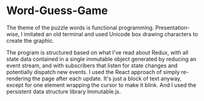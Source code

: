 # Word-Guess-Game

The theme of the puzzle words is functional programming. Presentation-wise, I imitated an old terminal and used Unicode box drawing characters to create the graphic.

The program is structured based on what I've read about Redux, with all state data contained in a single immutable object generated by reducing an event stream, and with subscribers that listen for state changes and potentially dispatch new events. I used the React approach of simply re-rendering the page after each update. It's just a block of text anyway, except for one element wrapping the cursor to make it blink. And I used the persistent data structure library Immutable.js.